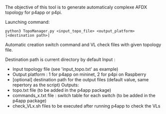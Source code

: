 The objective of this tool is to generate automaticaly complexe AFDX topology for p4app or p4pi.

Launching command: 
```shell
python3 TopoManager.py <input_topo_file> <output_platform> [<destination path>]
```
Automatic creation switch command and VL check files with given topology file.

Destination path is current directory by default
Input : 
- Input topology file (see 'input_topo.txt' as example)
- Output platform : 1 for p4app on mininet, 2 for p4pi on Raspberry
- [optional] destination path for the output files (default value, same repertory as the script) 
Outputs:
- topo.txt file (to be added in the p4app package)
- commands_x.txt file : switch table for each switch (to be added in the p4app package)
- check_VLx.sh files to be executed after running p4app to check the VLs
